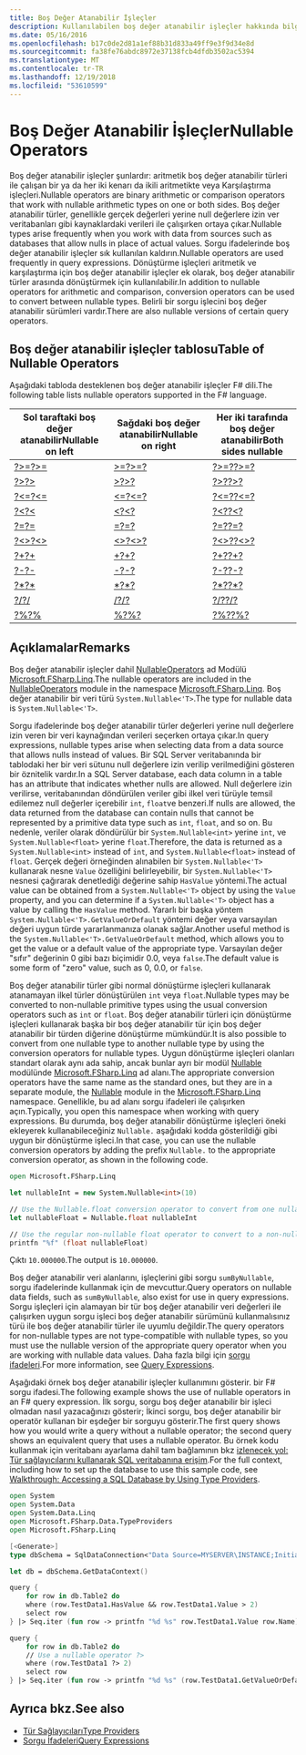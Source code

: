 ```yaml
---
title: Boş Değer Atanabilir İşleçler
description: Kullanılabilen boş değer atanabilir işleçler hakkında bilgi edinin F# programlama dilidir.
ms.date: 05/16/2016
ms.openlocfilehash: b17c0de2d81a1ef88b31d833a49ff9e3f9d34e8d
ms.sourcegitcommit: fa38fe76abdc8972e37138fcb4dfdb3502ac5394
ms.translationtype: MT
ms.contentlocale: tr-TR
ms.lasthandoff: 12/19/2018
ms.locfileid: "53610599"
---
```

# <a name="nullable-operators"></a><span data-ttu-id="8a508-103">Boş Değer Atanabilir İşleçler</span><span class="sxs-lookup"><span data-stu-id="8a508-103">Nullable Operators</span></span>

<span data-ttu-id="8a508-104">Boş değer atanabilir işleçler şunlardır: aritmetik boş değer atanabilir türleri ile çalışan bir ya da her iki kenarı da ikili aritmetikte veya Karşılaştırma işleçleri.</span><span class="sxs-lookup"><span data-stu-id="8a508-104">Nullable operators are binary arithmetic or comparison operators that work with nullable arithmetic types on one or both sides.</span></span> <span data-ttu-id="8a508-105">Boş değer atanabilir türler, genellikle gerçek değerleri yerine null değerlere izin ver veritabanları gibi kaynaklardaki verileri ile çalışırken ortaya çıkar.</span><span class="sxs-lookup"><span data-stu-id="8a508-105">Nullable types arise frequently when you work with data from sources such as databases that allow nulls in place of actual values.</span></span> <span data-ttu-id="8a508-106">Sorgu ifadelerinde boş değer atanabilir işleçler sık kullanılan kaldırın.</span><span class="sxs-lookup"><span data-stu-id="8a508-106">Nullable operators are used frequently in query expressions.</span></span> <span data-ttu-id="8a508-107">Dönüştürme işleçleri aritmetik ve karşılaştırma için boş değer atanabilir işleçler ek olarak, boş değer atanabilir türler arasında dönüştürmek için kullanılabilir.</span><span class="sxs-lookup"><span data-stu-id="8a508-107">In addition to nullable operators for arithmetic and comparison, conversion operators can be used to convert between nullable types.</span></span> <span data-ttu-id="8a508-108">Belirli bir sorgu işlecini boş değer atanabilir sürümleri vardır.</span><span class="sxs-lookup"><span data-stu-id="8a508-108">There are also nullable versions of certain query operators.</span></span>

## <a name="table-of-nullable-operators"></a><span data-ttu-id="8a508-109">Boş değer atanabilir işleçler tablosu</span><span class="sxs-lookup"><span data-stu-id="8a508-109">Table of Nullable Operators</span></span>

<span data-ttu-id="8a508-110">Aşağıdaki tabloda desteklenen boş değer atanabilir işleçler F# dili.</span><span class="sxs-lookup"><span data-stu-id="8a508-110">The following table lists nullable operators supported in the F# language.</span></span>

|<span data-ttu-id="8a508-111">Sol taraftaki boş değer atanabilir</span><span class="sxs-lookup"><span data-stu-id="8a508-111">Nullable on left</span></span>|<span data-ttu-id="8a508-112">Sağdaki boş değer atanabilir</span><span class="sxs-lookup"><span data-stu-id="8a508-112">Nullable on right</span></span>|<span data-ttu-id="8a508-113">Her iki tarafında boş değer atanabilir</span><span class="sxs-lookup"><span data-stu-id="8a508-113">Both sides nullable</span></span>|
|---|---|---|
|[<span data-ttu-id="8a508-114">?>=</span><span class="sxs-lookup"><span data-stu-id="8a508-114">?>=</span></span>](https://msdn.microsoft.com/library/94d29e32-a204-4f60-a527-6b0af86268f3)|[<span data-ttu-id="8a508-115">>=?</span><span class="sxs-lookup"><span data-stu-id="8a508-115">>=?</span></span>](https://msdn.microsoft.com/library/0a255d8e-8cae-4160-ae61-243a5d96583f)|[<span data-ttu-id="8a508-116">?>=?</span><span class="sxs-lookup"><span data-stu-id="8a508-116">?>=?</span></span>](https://msdn.microsoft.com/library/3051a50f-d276-4c84-9d73-bf2efeddef94)|
|[<span data-ttu-id="8a508-117">?></span><span class="sxs-lookup"><span data-stu-id="8a508-117">?></span></span>](https://msdn.microsoft.com/library/62dc0021-1312-4ac3-be87-798b60b81bb6)|[<span data-ttu-id="8a508-118">>?</span><span class="sxs-lookup"><span data-stu-id="8a508-118">>?</span></span>](https://msdn.microsoft.com/library/0ad1284b-de48-4a04-83d8-b6f13c9c8936)|[<span data-ttu-id="8a508-119">?>?</span><span class="sxs-lookup"><span data-stu-id="8a508-119">?>?</span></span>](https://msdn.microsoft.com/library/dc18b6fa-30c4-47b0-9057-794439378a05)|
|[<span data-ttu-id="8a508-120">?<=</span><span class="sxs-lookup"><span data-stu-id="8a508-120">?<=</span></span>](https://msdn.microsoft.com/library/56fddf0a-e4ca-4891-a3be-fad1876be3b6)|[<span data-ttu-id="8a508-121"><=?</span><span class="sxs-lookup"><span data-stu-id="8a508-121"><=?</span></span>](https://msdn.microsoft.com/library/02454a0f-30ca-4e77-ad84-ee7837461804)|[<span data-ttu-id="8a508-122">?<=?</span><span class="sxs-lookup"><span data-stu-id="8a508-122">?<=?</span></span>](https://msdn.microsoft.com/library/5c37c28c-0b57-4da5-be11-5a123f7e8ee4)|
|[<span data-ttu-id="8a508-123">?<</span><span class="sxs-lookup"><span data-stu-id="8a508-123">?<</span></span>](https://msdn.microsoft.com/library/b71897f0-6e29-4c58-b0a7-a5bfa6f88917)|[<span data-ttu-id="8a508-124"><?</span><span class="sxs-lookup"><span data-stu-id="8a508-124"><?</span></span>](https://msdn.microsoft.com/library/be9ea40f-a67f-4e98-8067-a14046752e8b)|[<span data-ttu-id="8a508-125">?<?</span><span class="sxs-lookup"><span data-stu-id="8a508-125">?<?</span></span>](https://msdn.microsoft.com/library/6f1962c8-5605-468c-94ae-f379ae98e17d)|
|[<span data-ttu-id="8a508-126">?=</span><span class="sxs-lookup"><span data-stu-id="8a508-126">?=</span></span>](https://msdn.microsoft.com/library/5cdc8ff6-244b-49cf-9376-69ecf249fd7c)|[<span data-ttu-id="8a508-127">=?</span><span class="sxs-lookup"><span data-stu-id="8a508-127">=?</span></span>](https://msdn.microsoft.com/library/d2102894-6a51-475d-890a-735568c31f87)|[<span data-ttu-id="8a508-128">?=?</span><span class="sxs-lookup"><span data-stu-id="8a508-128">?=?</span></span>](https://msdn.microsoft.com/library/5f793f29-1084-4570-b1c1-17c1b7ef764b)|
|[<span data-ttu-id="8a508-129">?<></span><span class="sxs-lookup"><span data-stu-id="8a508-129">?<></span></span>](https://msdn.microsoft.com/library/3643a5a8-2ea5-4ad6-82c4-83927c3884a0)|[<span data-ttu-id="8a508-130"><>?</span><span class="sxs-lookup"><span data-stu-id="8a508-130"><>?</span></span>](https://msdn.microsoft.com/library/3179aace-70c4-4911-9258-619592214976)|[<span data-ttu-id="8a508-131">?<>?</span><span class="sxs-lookup"><span data-stu-id="8a508-131">?<>?</span></span>](https://msdn.microsoft.com/library/5da813d8-ee75-45b8-9ef4-146dcb6d394d)|
|[<span data-ttu-id="8a508-132">?+</span><span class="sxs-lookup"><span data-stu-id="8a508-132">?+</span></span>](https://msdn.microsoft.com/library/2e8ddd05-b3f3-41b3-9d73-938d9e540f3f)|[<span data-ttu-id="8a508-133">+?</span><span class="sxs-lookup"><span data-stu-id="8a508-133">+?</span></span>](https://msdn.microsoft.com/library/74772ea8-f010-493e-bdb5-ba347f2fd4f1)|[<span data-ttu-id="8a508-134">?+?</span><span class="sxs-lookup"><span data-stu-id="8a508-134">?+?</span></span>](https://msdn.microsoft.com/library/57f28137-0f42-43d2-92af-cad8c6c9d05f)|
|[<span data-ttu-id="8a508-135">?-</span><span class="sxs-lookup"><span data-stu-id="8a508-135">?-</span></span>](https://msdn.microsoft.com/library/f237a7a6-89f2-48b2-a2fe-f0b98a2bedc2)|[<span data-ttu-id="8a508-136">-?</span><span class="sxs-lookup"><span data-stu-id="8a508-136">-?</span></span>](https://msdn.microsoft.com/library/4a345c07-314a-48f1-b557-ce072583589c)|[<span data-ttu-id="8a508-137">?-?</span><span class="sxs-lookup"><span data-stu-id="8a508-137">?-?</span></span>](https://msdn.microsoft.com/library/e0024142-1d2a-4607-a39c-1eb1e86fa25a)|
|[<span data-ttu-id="8a508-138">?\*</span><span class="sxs-lookup"><span data-stu-id="8a508-138">?\*</span></span>](https://msdn.microsoft.com/library/519da708-5ad6-4075-9d74-d00441cd6078)|[<span data-ttu-id="8a508-139">\*?</span><span class="sxs-lookup"><span data-stu-id="8a508-139">\*?</span></span>](https://msdn.microsoft.com/library/04c47870-de7b-480d-98a0-f47593b4ffac)|[<span data-ttu-id="8a508-140">?\*?</span><span class="sxs-lookup"><span data-stu-id="8a508-140">?\*?</span></span>](https://msdn.microsoft.com/library/e57057ba-9c3a-40ec-8401-150c2b25f75b)|
|[<span data-ttu-id="8a508-141">?/</span><span class="sxs-lookup"><span data-stu-id="8a508-141">?/</span></span>](https://msdn.microsoft.com/library/add02a42-f556-40a7-a168-fbf2053322e3)|[<span data-ttu-id="8a508-142">/?</span><span class="sxs-lookup"><span data-stu-id="8a508-142">/?</span></span>](https://msdn.microsoft.com/library/1de07646-3778-476d-8c61-5d37495d463c)|[<span data-ttu-id="8a508-143">?/?</span><span class="sxs-lookup"><span data-stu-id="8a508-143">?/?</span></span>](https://msdn.microsoft.com/library/b17be0ac-bf98-4590-861d-a4dd6c6fa535)|
|[<span data-ttu-id="8a508-144">?%</span><span class="sxs-lookup"><span data-stu-id="8a508-144">?%</span></span>](https://msdn.microsoft.com/library/44297bba-1bd9-4ed2-a848-f1e1e598db87)|[<span data-ttu-id="8a508-145">%?</span><span class="sxs-lookup"><span data-stu-id="8a508-145">%?</span></span>](https://msdn.microsoft.com/library/a4c178e5-eec4-42e8-847f-90b24fc609fe)|[<span data-ttu-id="8a508-146">?%?</span><span class="sxs-lookup"><span data-stu-id="8a508-146">?%?</span></span>](https://msdn.microsoft.com/library/dd555f20-1be3-4b8d-81f1-bf1921e62fda)|

## <a name="remarks"></a><span data-ttu-id="8a508-147">Açıklamalar</span><span class="sxs-lookup"><span data-stu-id="8a508-147">Remarks</span></span>

<span data-ttu-id="8a508-148">Boş değer atanabilir işleçler dahil [NullableOperators](https://msdn.microsoft.com/library/2c3633c5-3f31-4d62-a9f8-272ad6b19007) ad Modülü [Microsoft.FSharp.Linq](https://msdn.microsoft.com/library/4765b4e8-4006-4d8c-a405-39c218b3c82d).</span><span class="sxs-lookup"><span data-stu-id="8a508-148">The nullable operators are included in the [NullableOperators](https://msdn.microsoft.com/library/2c3633c5-3f31-4d62-a9f8-272ad6b19007) module in the namespace [Microsoft.FSharp.Linq](https://msdn.microsoft.com/library/4765b4e8-4006-4d8c-a405-39c218b3c82d).</span></span> <span data-ttu-id="8a508-149">Boş değer atanabilir bir veri türü `System.Nullable<'T>`.</span><span class="sxs-lookup"><span data-stu-id="8a508-149">The type for nullable data is `System.Nullable<'T>`.</span></span>

<span data-ttu-id="8a508-150">Sorgu ifadelerinde boş değer atanabilir türler değerleri yerine null değerlere izin veren bir veri kaynağından verileri seçerken ortaya çıkar.</span><span class="sxs-lookup"><span data-stu-id="8a508-150">In query expressions, nullable types arise when selecting data from a data source that allows nulls instead of values.</span></span> <span data-ttu-id="8a508-151">Bir SQL Server veritabanında bir tablodaki her bir veri sütunu null değerlere izin verilip verilmediğini gösteren bir öznitelik vardır.</span><span class="sxs-lookup"><span data-stu-id="8a508-151">In a SQL Server database, each data column in a table has an attribute that indicates whether nulls are allowed.</span></span> <span data-ttu-id="8a508-152">Null değerlere izin verilirse, veritabanından döndürülen veriler gibi ilkel veri türüyle temsil edilemez null değerler içerebilir `int`, `float`ve benzeri.</span><span class="sxs-lookup"><span data-stu-id="8a508-152">If nulls are allowed, the data returned from the database can contain nulls that cannot be represented by a primitive data type such as `int`, `float`, and so on.</span></span> <span data-ttu-id="8a508-153">Bu nedenle, veriler olarak döndürülür bir `System.Nullable<int>` yerine `int`, ve `System.Nullable<float>` yerine `float`.</span><span class="sxs-lookup"><span data-stu-id="8a508-153">Therefore, the data is returned as a `System.Nullable<int>` instead of `int`, and `System.Nullable<float>` instead of `float`.</span></span> <span data-ttu-id="8a508-154">Gerçek değeri örneğinden alınabilen bir `System.Nullable<'T>` kullanarak nesne `Value` özelliğini belirleyebilir, bir `System.Nullable<'T>` nesnesi çağırarak denetlediği değerine sahip `HasValue` yöntemi.</span><span class="sxs-lookup"><span data-stu-id="8a508-154">The actual value can be obtained from a `System.Nullable<'T>` object by using the `Value` property, and you can determine if a `System.Nullable<'T>` object has a value by calling the `HasValue` method.</span></span> <span data-ttu-id="8a508-155">Yararlı bir başka yöntem `System.Nullable<'T>.GetValueOrDefault` yöntemi değer veya varsayılan değeri uygun türde yararlanmanıza olanak sağlar.</span><span class="sxs-lookup"><span data-stu-id="8a508-155">Another useful method is the `System.Nullable<'T>.GetValueOrDefault` method, which allows you to get the value or a default value of the appropriate type.</span></span> <span data-ttu-id="8a508-156">Varsayılan değer "sıfır" değerinin 0 gibi bazı biçimidir 0.0, veya `false`.</span><span class="sxs-lookup"><span data-stu-id="8a508-156">The default value is some form of "zero" value, such as 0, 0.0, or `false`.</span></span>

<span data-ttu-id="8a508-157">Boş değer atanabilir türler gibi normal dönüştürme işleçleri kullanarak atanamayan ilkel türler dönüştürülen `int` veya `float`.</span><span class="sxs-lookup"><span data-stu-id="8a508-157">Nullable types may be converted to non-nullable primitive types using the usual conversion operators such as `int` or `float`.</span></span> <span data-ttu-id="8a508-158">Boş değer atanabilir türleri için dönüştürme işleçleri kullanarak başka bir boş değer atanabilir tür için boş değer atanabilir bir türden diğerine dönüştürme mümkündür.</span><span class="sxs-lookup"><span data-stu-id="8a508-158">It is also possible to convert from one nullable type to another nullable type by using the conversion operators for nullable types.</span></span> <span data-ttu-id="8a508-159">Uygun dönüştürme işleçleri olanları standart olarak aynı ada sahip, ancak bunlar ayrı bir modül [Nullable](https://msdn.microsoft.com/library/e7a4ea13-28cc-462e-bc3a-33131ace976e) modülünde [Microsoft.FSharp.Linq](https://msdn.microsoft.com/library/4765b4e8-4006-4d8c-a405-39c218b3c82d) ad alanı.</span><span class="sxs-lookup"><span data-stu-id="8a508-159">The appropriate conversion operators have the same name as the standard ones, but they are in a separate module, the [Nullable](https://msdn.microsoft.com/library/e7a4ea13-28cc-462e-bc3a-33131ace976e) module in the [Microsoft.FSharp.Linq](https://msdn.microsoft.com/library/4765b4e8-4006-4d8c-a405-39c218b3c82d) namespace.</span></span> <span data-ttu-id="8a508-160">Genellikle, bu ad alanı sorgu ifadeleri ile çalışırken açın.</span><span class="sxs-lookup"><span data-stu-id="8a508-160">Typically, you open this namespace when working with query expressions.</span></span> <span data-ttu-id="8a508-161">Bu durumda, boş değer atanabilir dönüştürme işleçleri öneki ekleyerek kullanabileceğiniz `Nullable.` aşağıdaki kodda gösterildiği gibi uygun bir dönüştürme işleci.</span><span class="sxs-lookup"><span data-stu-id="8a508-161">In that case, you can use the nullable conversion operators by adding the prefix `Nullable.` to the appropriate conversion operator, as shown in the following code.</span></span>

```fsharp
open Microsoft.FSharp.Linq

let nullableInt = new System.Nullable<int>(10)

// Use the Nullable.float conversion operator to convert from one nullable type to another nullable type.
let nullableFloat = Nullable.float nullableInt

// Use the regular non-nullable float operator to convert to a non-nullable float.
printfn "%f" (float nullableFloat)
```

<span data-ttu-id="8a508-162">Çıktı `10.000000`.</span><span class="sxs-lookup"><span data-stu-id="8a508-162">The output is `10.000000`.</span></span>

<span data-ttu-id="8a508-163">Boş değer atanabilir veri alanlarını, işleçlerini gibi sorgu `sumByNullable`, sorgu ifadelerinde kullanmak için de mevcuttur.</span><span class="sxs-lookup"><span data-stu-id="8a508-163">Query operators on nullable data fields, such as `sumByNullable`, also exist for use in query expressions.</span></span> <span data-ttu-id="8a508-164">Sorgu işleçleri için alamayan bir tür boş değer atanabilir veri değerleri ile çalışırken uygun sorgu işleci boş değer atanabilir sürümünü kullanmalısınız türü ile boş değer atanabilir türler ile uyumlu değildir.</span><span class="sxs-lookup"><span data-stu-id="8a508-164">The query operators for non-nullable types are not type-compatible with nullable types, so you must use the nullable version of the appropriate query operator when you are working with nullable data values.</span></span> <span data-ttu-id="8a508-165">Daha fazla bilgi için [sorgu ifadeleri](../query-expressions.md).</span><span class="sxs-lookup"><span data-stu-id="8a508-165">For more information, see [Query Expressions](../query-expressions.md).</span></span>

<span data-ttu-id="8a508-166">Aşağıdaki örnek boş değer atanabilir işleçler kullanımını gösterir. bir F# sorgu ifadesi.</span><span class="sxs-lookup"><span data-stu-id="8a508-166">The following example shows the use of nullable operators in an F# query expression.</span></span> <span data-ttu-id="8a508-167">İlk sorgu, sorgu boş değer atanabilir bir işleci olmadan nasıl yazacağınızı gösterir; İkinci sorgu, boş değer atanabilir bir operatör kullanan bir eşdeğer bir sorguyu gösterir.</span><span class="sxs-lookup"><span data-stu-id="8a508-167">The first query shows how you would write a query without a nullable operator; the second query shows an equivalent query that uses a nullable operator.</span></span> <span data-ttu-id="8a508-168">Bu örnek kodu kullanmak için veritabanı ayarlama dahil tam bağlamının bkz [izlenecek yol: Tür sağlayıcılarını kullanarak SQL veritabanına erişim](../../tutorials/type-providers/accessing-a-sql-database.md).</span><span class="sxs-lookup"><span data-stu-id="8a508-168">For the full context, including how to set up the database to use this sample code, see [Walkthrough: Accessing a SQL Database by Using Type Providers](../../tutorials/type-providers/accessing-a-sql-database.md).</span></span>

```fsharp
open System
open System.Data
open System.Data.Linq
open Microsoft.FSharp.Data.TypeProviders
open Microsoft.FSharp.Linq

[<Generate>]
type dbSchema = SqlDataConnection<"Data Source=MYSERVER\INSTANCE;Initial Catalog=MyDatabase;Integrated Security=SSPI;">

let db = dbSchema.GetDataContext()

query {
    for row in db.Table2 do
    where (row.TestData1.HasValue && row.TestData1.Value > 2)
    select row
} |> Seq.iter (fun row -> printfn "%d %s" row.TestData1.Value row.Name)

query {
    for row in db.Table2 do
    // Use a nullable operator ?>
    where (row.TestData1 ?> 2)
    select row
} |> Seq.iter (fun row -> printfn "%d %s" (row.TestData1.GetValueOrDefault()) row.Name)
```

## <a name="see-also"></a><span data-ttu-id="8a508-169">Ayrıca bkz.</span><span class="sxs-lookup"><span data-stu-id="8a508-169">See also</span></span>

- [<span data-ttu-id="8a508-170">Tür Sağlayıcıları</span><span class="sxs-lookup"><span data-stu-id="8a508-170">Type Providers</span></span>](../../tutorials/type-providers/index.md)
- [<span data-ttu-id="8a508-171">Sorgu İfadeleri</span><span class="sxs-lookup"><span data-stu-id="8a508-171">Query Expressions</span></span>](../query-expressions.md)